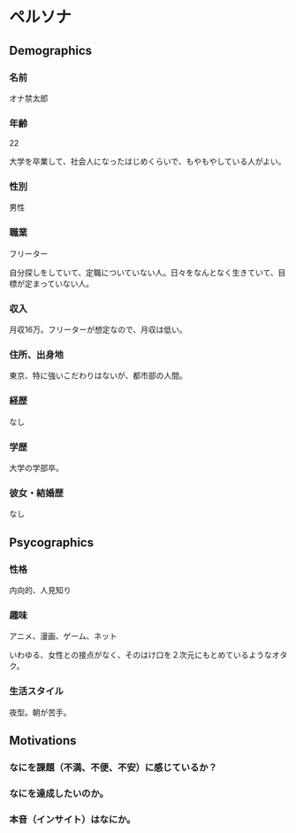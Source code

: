 # ペルソナ

## Demographics

### 名前

オナ禁太郎

### 年齢

22

大学を卒業して、社会人になったはじめくらいで、もやもやしている人がよい。

### 性別

男性

### 職業

フリーター

自分探しをしていて、定職についていない人。日々をなんとなく生きていて、目標が定まっていない人。

### 収入

月収16万。フリーターが想定なので、月収は低い。

### 住所、出身地

東京、特に強いこだわりはないが、都市部の人間。

### 経歴

なし

### 学歴

大学の学部卒。

### 彼女・結婚歴

なし

## Psycographics

### 性格

内向的、人見知り

### 趣味

アニメ、漫画、ゲーム、ネット

いわゆる、女性との接点がなく、そのはけ口を２次元にもとめているようなオタク。

### 生活スタイル

夜型。朝が苦手。

## Motivations

### なにを課題（不満、不便、不安）に感じているか？

### なにを達成したいのか。

### 本音（インサイト）はなにか。
